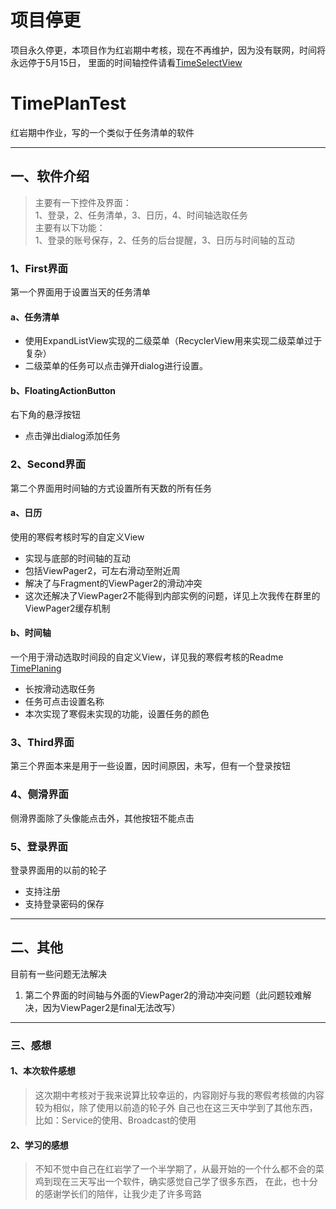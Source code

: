 # 项目停更
项目永久停更，本项目作为红岩期中考核，现在不再维护，因为没有联网，时间将永远停于5月15日，
里面的时间轴控件请看[TimeSelectView](https://github.com/985892345/TimeSelectView.git "TimeSelectView")

# TimePlanTest
 红岩期中作业，写的一个类似于任务清单的软件
 
---
## 一、软件介绍
>主要有一下控件及界面：  
>1、登录，2、任务清单，3、日历，4、时间轴选取任务   
>主要有以下功能：  
>1、登录的账号保存，2、任务的后台提醒，3、日历与时间轴的互动  
### 1、First界面
第一个界面用于设置当天的任务清单  
#### a、任务清单
* 使用ExpandListView实现的二级菜单（RecyclerView用来实现二级菜单过于复杂）  
* 二级菜单的任务可以点击弹开dialog进行设置。 
#### b、FloatingActionButton
右下角的悬浮按钮
* 点击弹出dialog添加任务
### 2、Second界面
第二个界面用时间轴的方式设置所有天数的所有任务  
#### a、日历
使用的寒假考核时写的自定义View  
* 实现与底部的时间轴的互动
* 包括ViewPager2，可左右滑动至附近周
* 解决了与Fragment的ViewPager2的滑动冲突
* 这次还解决了ViewPager2不能得到内部实例的问题，详见上次我传在群里的ViewPager2缓存机制
#### b、时间轴
一个用于滑动选取时间段的自定义View，详见我的寒假考核的Readme   [TimePlaning](https://github.com/985892345/TimePlaning.git "TimePlan")
* 长按滑动选取任务
* 任务可点击设置名称
* 本次实现了寒假未实现的功能，设置任务的颜色
### 3、Third界面
第三个界面本来是用于一些设置，因时间原因，未写，但有一个登录按钮
### 4、侧滑界面
侧滑界面除了头像能点击外，其他按钮不能点击
### 5、登录界面
登录界面用的以前的轮子
* 支持注册
* 支持登录密码的保存

---
## 二、其他
目前有一些问题无法解决
1. 第二个界面的时间轴与外面的ViewPager2的滑动冲突问题（此问题较难解决，因为ViewPager2是final无法改写）

---
### 三、感想
#### 1、本次软件感想
>这次期中考核对于我来说算比较幸运的，内容刚好与我的寒假考核做的内容较为相似，除了使用以前造的轮子外
>自己也在这三天中学到了其他东西，比如：Service的使用、Broadcast的使用
#### 2、学习的感想
>不知不觉中自己在红岩学了一个半学期了，从最开始的一个什么都不会的菜鸡到现在三天写出一个软件，确实感觉自己学了很多东西，
>在此，也十分的感谢学长们的陪伴，让我少走了许多弯路

